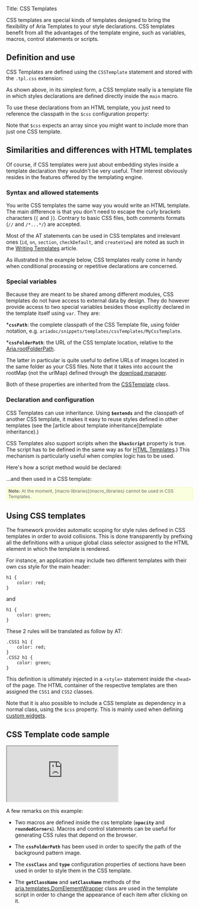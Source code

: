 Title: CSS Templates



CSS templates are special kinds of templates designed to bring the flexibility of Aria Templates to your style declarations.  CSS templates benefit from all the advantages of the template engine, such as variables, macros, control statements or scripts.

## Definition and use

CSS Templates are defined using the `CSSTemplate` statement and stored with the `.tpl.css` extension:

<script src='http://snippets.ariatemplates.com/snippets/github.com/ariatemplates/documentation-code/%VERSION%/snippets/templates/cssTemplates/MyCSSTemplate.tpl.css?noheader=true&lang=at&outdent=true' defer></script>
As shown above, in its simplest form, a CSS template really is a template file in which styles declarations are defined directly inside the `main` macro.

To use these declarations from an HTML template, you just need to reference the classpath in the `$css` configuration property:

<script src='http://snippets.ariatemplates.com/snippets/github.com/ariatemplates/documentation-code/%VERSION%/snippets/templates/cssTemplates/MyTemplate.tpl?noheader=true&lang=at&outdent=true' defer></script>
Note that `$css` expects an array since you might want to include more than just one CSS template.

## Similarities and differences with HTML templates

Of course, if CSS templates were just about embedding styles inside a template declaration they wouldn't be very useful.  Their interest obviously resides in the features offered by the templating engine.

### Syntax and allowed statements

You write CSS templates the same way you would write an HTML template.  The main difference is that you don't need to escape the curly brackets characters (`{` and `}`).  Contrary to basic CSS files, both comments formats (`//` and `/*...*/`) are accepted.

Most of the AT statements can be used in CSS templates and irrelevant ones (`id`, `on`, `section`, `checkDefault`, and `createView`) are noted as such in the [Writing Templates](writing_templates#common-statements) article.

<script src='http://snippets.ariatemplates.com/snippets/github.com/ariatemplates/documentation-code/%VERSION%/snippets/templates/cssTemplates/AnotherCSSTemplate.tpl.css?noheader=true&tag=statements&lang=at&outdent=true' defer></script>

As illustrated in the example below, CSS templates really come in handy when conditional processing or repetitive declarations are concerned.

### Special variables

Because they are meant to be shared among different modules, CSS templates do not have access to external data by design. They do however provide access to two special variables besides those explicitly declared in the template itself using `var`.  They are:


***`cssPath`**: the complete classpath of the CSS Template file, using folder notation, e.g. `ariadoc/snippets/templates/cssTemplates/MyCssTemplate`.

***`cssFolderPath`**: the URL of the CSS template location, relative to the [Aria.rootFolderPath](http://ariatemplates.com/api/#Aria:rootFolderPath:property).

The latter in particular is quite useful to define URLs of images located in the same folder as your CSS files.  Note that it takes into account the rootMap (not the urlMap) defined through the [download manager](core_layer_configuration#download-manager-configuration).

<script src='http://snippets.ariatemplates.com/snippets/github.com/ariatemplates/documentation-code/%VERSION%/snippets/templates/cssTemplates/AnotherCSSTemplate.tpl.css?noheader=true&tag=specialvars&lang=at&outdent=true' defer></script>

Both of these properties are inherited from the [CSSTemplate](http://ariatemplates.com/api/#aria.templates.CSSTemplate) class.

### Declaration and configuration

CSS Templates can use inheritance.  Using **`$extends`** and the classpath of another CSS template, it makes it easy to reuse styles defined in other templates (see the [article about template inheritance](template inheritance).)

CSS Templates also support scripts when the **`$hasScript`** property is true.  The script has to be defined in the same way as for [HTML Templates](template_scripts).)  This mechanism is particularly useful when complex logic has to be used.

Here's how a script method would be declared:

<script src='http://snippets.ariatemplates.com/snippets/github.com/ariatemplates/documentation-code/%VERSION%/snippets/templates/cssTemplates/AnotherCSSTemplateScript.js?noheader=true&lang=javascript' defer></script>
...and then used in a CSS template:

<script src='http://snippets.ariatemplates.com/snippets/github.com/ariatemplates/documentation-code/%VERSION%/snippets/templates/cssTemplates/AnotherCSSTemplate.tpl.css?noheader=true&tag=script&lang=at&outdent=true' defer></script>

<div style="background:#FAFFDD;border:1px solid #EFFAB4;border-radius:3px;color:#666;font-size:12px;padding:2px 5px;"><strong>Note:</strong> At the moment, [macro libraries](macro_libraries) cannot be used in CSS Templates.</div>

## Using CSS templates

The framework provides automatic scoping for style rules defined in CSS templates in order to avoid collisions.  This is done transparently by prefixing all the definitions with a unique global class selector assigned to the HTML element in which the template is rendered.

For instance, an application may include two different templates with their own css style for the main header:


<div data-sample="hardcoded"><code><pre>
h1 {
    color: red;
}
</code></pre></div>

and

<div data-sample="hardcoded"><code><pre>
h1 {
    color: green;
}
</code></pre></div>

These 2 rules will be translated as follow by AT:


<div data-sample="hardcoded"><code><pre>
.CSS1 h1 {
    color: red;
}
.CSS2 h1 {
    color: green;
}
</code></pre></div>

This definition is ultimately injected in a `<style>` statement inside the `<head>` of the page.  The HTML container of the respective templates are then assigned the `CSS1` and `CSS2` classes.

Note that it is also possible to include a CSS template as dependency in a normal class, using the `$css` property.  This is mainly used when defining [custom widgets](widget_libraries).

## CSS Template code sample

<iframe class='samples' src='http://snippets.ariatemplates.com/samples/github.com/ariatemplates/documentation-code/%VERSION%/samples/templates/cssTemplates/?skip=1' ></iframe>

A few remarks on this example:


* Two macros are defined inside the css template (**`opacity`** and **`roundedCorners`**). Macros and control statements can be useful for generating CSS rules that depend on the browser.

* The **`cssFolderPath`** has been used in order to specify the path of the background pattern image.

* The **`cssClass`** and **`type`** configuration properties of sections have been used in order to style them in the CSS template.

* The **`getClassName`** and **`setClassName`** methods of the [aria.templates.DomElementWrapper](http://ariatemplates.com/api/#aria.templates.DomElementWrapper) class are used in the template script in order to change the appearance of each item after clicking on it.